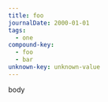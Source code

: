 ```yaml
---
title: foo
journalDate: 2000-01-01
tags:
  - one
compound-key:
  - foo
  - bar
unknown-key: unknown-value
---
```

body
